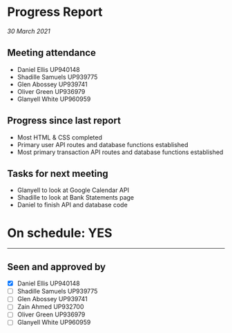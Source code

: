 # Progress Report

*30 March 2021*

## Meeting attendance

- Daniel Ellis UP940148
- Shadille Samuels UP939775
- Glen Abossey UP939741
- Oliver Green UP936979
- Glanyell White UP960959

## Progress since last report

- Most HTML & CSS completed
- Primary user API routes and database functions established
- Most primary transaction API routes and database functions established

## Tasks for next meeting

- Glanyell to look at Google Calendar API
- Shadille to look at Bank Statements page
- Daniel to finish API and database code

# On schedule: YES

---

## Seen and approved by

* [X] Daniel Ellis UP940148
* [ ] Shadille Samuels UP939775
* [ ] Glen Abossey UP939741
* [ ] Zain Ahmed UP932700
* [ ] Oliver Green UP936979
* [ ] Glanyell White UP960959
